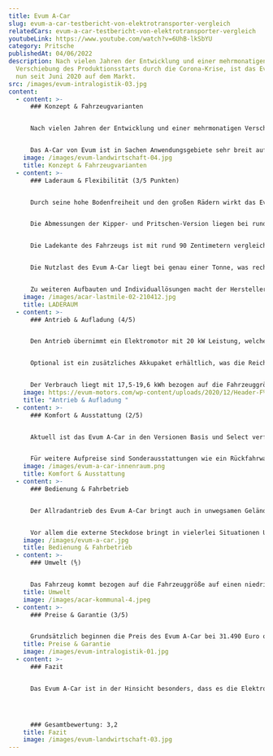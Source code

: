 ```yaml
---
title: Evum A-Car
slug: evum-a-car-testbericht-von-elektrotransporter-vergleich
relatedCars: evum-a-car-testbericht-von-elektrotransporter-vergleich
youtubeLink: https://www.youtube.com/watch?v=6UhB-lkSbYU
category: Pritsche
publishedAt: 04/06/2022
description: Nach vielen Jahren der Entwicklung und einer mehrmonatigen
  Verschiebung des Produktionsstarts durch die Corona-Krise, ist das Evum A-Car
  nun seit Juni 2020 auf dem Markt.
src: /images/evum-intralogistik-03.jpg
content:
  - content: >-
      ### Konzept & Fahrzeugvarianten


      Nach vielen Jahren der Entwicklung und einer mehrmonatigen Verschiebung des Produktionsstarts durch die Corona-Krise, ist das Evum A-Car nun seit Juni 2020 auf dem Markt. Ursprünglich wurde der kräftige Elektrotransporter für Entwicklungs- und Schwellenländern entwickelt, wo er in der Landwirtschaft und der Industrie zum Einsatz kommen sollte. Während der Entstehungsphase wurde aber klar, dass das Fahrzeug auch für den europäischen Markt attraktiv sein könnte.


      Das A-Car von Evum ist in Sachen Anwendungsgebiete sehr breit aufgestellt. So gibt es das Fahrzeug mit Pritschenaufbau für den Einsatz in der Garten- und Landschaftspflege oder für große Werkshallen in der Industrie. Der Pritschenaufbau ist zudem auch mit kippbarer Ladefläche sowie mit einer Planenkonstruktion erhältlich. Mit dem geschlossenem Kofferaufbau zielt das A-Car speziell auf die Branchen des Handwerks und des Warentransports. Recht einzigartig im Elektrotransporter-Bereich sind der Allradantrieb und die damit verbundenen Offroad-Qualitäten des Fahrzeugs, wodurch das Fahrzeug auch für die Landwirtschaft sehr interessant ist.
    image: /images/evum-landwirtschaft-04.jpg
    title: Konzept & Fahrzeugvarianten
  - content: >-
      ### Laderaum & Flexibilität (3/5 Punkten)


      Durch seine hohe Bodenfreiheit und den großen Rädern wirkt das Evum A-Car fast wie ein LKW der Sorte Unimog von Mercedes-Benz. Gleichzeitig ist er mit 4 Metern Länge aber doch recht kompakt. Das Fahrzeug ist in den Aufbauvarianten Pritsche, Koffer und Dreiseitenkipper verfügbar. Die Laderaummaße des Kofferaufbaus liegen bei rund 1,79 m x 1,54 m x 1,10 m. Der Aufbau besitzt dadurch ein Ladevolumen von 3,03 m3 .


      Die Abmessungen der Kipper- und Pritschen-Version liegen bei rund 1,78 m Länge und 1,5 m Breite. Die Höhe der Ladebordwand beträgt 35 cm. Der Aufbau kommt damit auf eine Ladefläche von 2,86 m2.


      Die Ladekante des Fahrzeugs ist mit rund 90 Zentimetern vergleichsweise hoch über dem Boden. Das kann beim Verladen von großen Industriegütern von Vorteil sein, bei kleineren Einsätzen aber schnell anstrengend werden.


      Die Nutzlast des Evum A-Car liegt bei genau einer Tonne, was recht stattlich ist. Dadurch ist das Fahrzeug auch für größere Baustellen sowie die Landwirtschaft interessant. Hier ist auch die Anhängekupplung mit einer Anhängelast von 1.000 Kilogramm gebremst sowie 750 Kilogramm ungebremst von Vorteil.


      Zu weiteren Aufbauten und Individuallösungen macht der Hersteller keine Angaben.
    image: /images/acar-lastmile-02-210412.jpg
    title: LADERAUM
  - content: >-
      ### Antrieb & Aufladung (4/5)


      Den Antrieb übernimmt ein Elektromotor mit 20 kW Leistung, welche gleichmäßig auf die zwei Achsen verteilt wird. Damit kann das Evum A-Car eine Höchstgeschwindigkeit von 70 Km/h erreichen. Als Energiespeicher fungiert ein Lithium-Ionen-Akku mit einer Betriebsspannung von 48 Volt und eine Kapazität von 16,5 kWh. Die Reichweite soll damit in der Standard-Version 110 Kilometer betragen. 


      Optional ist ein zusätzliches Akkupaket erhältlich, was die Reichweite verdoppelt. Laut dem Hersteller kann das Fahrzeug bereits an einer herkömmlichen 230 Volt-Steckdose in 6,5 Stunden aufgeladen werden. Über Typ-2 ist das Fahrzeug in rund 2 Stunden geladen. 


      Der Verbrauch liegt mit 17,5-19,6 kWh bezogen auf die Fahrzeuggröße in einem annehmbaren Bereich.
    image: https://evum-motors.com/wp-content/uploads/2020/12/Header-F%C3%B6rderungen-Variante-2-1.jpg
    title: "Antrieb & Aufladung "
  - content: >-
      ### Komfort & Ausstattung (2/5)


      Aktuell ist das Evum A-Car in den Versionen Basis und Select verfügbar. In der “Basis”-Version ist das Fahrzeug sehr spartanisch ausgestattet und kommt ohne Extras wie einer Heizung, einem Radio oder einer Zentralverriegelung mit Funkfernbedienung zum Kunden. Diese Dinge können in der Select-Version für einen Aufpreis von 6900 Euro zusätzlich erworben werden. Ebenso enthält die Select Version eine integrierte Standheizung, eine Telematikeinheit und eine externe Steckdose (3 kW, 220 V). 


      Für weitere Aufpreise sind Sonderausstattungen wie ein Rückfahrwarner, Sitzheizung, Unterfahrschutz, eine abnehmbare Anhängerkupplung und vieles mehr verfügbar.
    image: /images/evum-a-car-innenraum.png
    title: Komfort & Ausstattung
  - content: >-
      ### Bedienung & Fahrbetrieb


      Der Allradantrieb des Evum A-Car bringt auch in unwegsamen Gelände einen angenehmen Fahrkomfort. Mit einer Höchstgeschwindigkeit von 70 km/h wird das Fahrzeug zudem keineswegs zum Verkehrshindernis. 


      Vor allem die externe Steckdose bringt in vielerlei Situationen Unabhängigkeit mit sich, da Arbeitsgeräte direkt mit der Energie des Fahrzeuges betrieben werden können. Hier sollte jedoch darauf geachtet werden, dass die restliche Energie für die Rückfahrt reicht. Die LCD-Anzeige ermöglicht zudem stets die Kontrolle des Energieverbrauchs. Wer über die externe Steckdose viel Energie zieht, sollte jedoch gegebenenfalls über eine zusätzliches Akkupaket nachdenken.
    image: /images/evum-a-car.jpg
    title: Bedienung & Fahrbetrieb
  - content: >-
      ### Umwelt (⅘)


      Das Fahrzeug kommt bezogen auf die Fahrzeuggröße auf einen niedrigen kombinierten Verbrauch von 15,9 kWh/ 100 km. Bei angenommenen 30 Cent pro Kilowattstunde kosten 100 km Fahrstrecke 4,77 €. Über ein zusätzliches Solarmodul auf dem Dach des Fahrzeugs gibt es keine Angaben.
    title: Umwelt
    image: /images/acar-kommunal-4.jpeg
  - content: >-
      ### Preise & Garantie (3/5)


      Grundsätzlich beginnen die Preis des Evum A-Car bei 31.490 Euro ohne Mehrwertsteuer in der Basisversion. Dieser Preis gilt allerdings für die Version ohne Aufbau. In der “Select”-Version ist das Fahrzeug ab 38.390 Euro erhältlich. Mit den Aufbauten kommen zusätzlich 1.590 Euro (Pritsche), 3.580 Euro (Pritsche mit Planenaufbau) oder 5.990 Euro (Koffer) hinzu. Mit Kipperaufbau kostet das Fahrzeug 45.380 Euro zzgl. Mehrwertsteuer. Interessant für Kommunen ist das “Kommunalpaket” mit oranger Folierung, Rundumleuchte und Reflektoren für 1.380 Euro (wie immer ohne MwSt.). Über die Dauer einer Fahrzeug- und Batterie-Garantie gibt es leider keinerlei Angaben.
    title: Preise & Garantie
    image: /images/evum-intralogistik-01.jpg
  - content: >-
      ### Fazit


      Das Evum A-Car ist in der Hinsicht besonders, dass es die Elektromobilität erstmals von der Straße runter in Offroad-Gebiet trägt. Mit dem Allradantrieb und der hohen Bodenfreiheit ist der Evum definitiv auch für die Landwirtschaft oder Forstbetriebe interessant. Auch ansonsten mach das Fahrzeug einiges her und dürfte dank umfangreicher Ausstattung und flexiblen Aufbauvarianten nicht nur in Entwicklungs- und Schwellenländern seine Abnehmer finden. Die Ausstattung in der Basisversion ist jedoch verglichen mit dem Preis eher dürftig. 




      ### Gesamtbewertung: 3,2
    title: Fazit
    image: /images/evum-landwirtschaft-03.jpg
---
```

